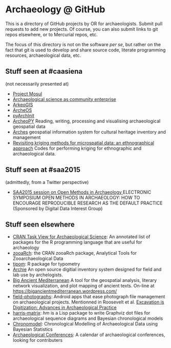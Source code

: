 # Archaeology @ GitHub

This is a directory of GitHub projects by OR for archaeologists. Submit pull requests to add new projects. Of course, you can also submit links to git repos elsewhere, or to Mercurial repos, etc.

The focus of this directory is not on the software _per se_, but rather on the fact that git is used to develop and share source code, literate programming resources, archaeological data, etc.

## Stuff seen at #caasiena

(not necessarily presented at)

- [Project Mosul](https://github.com/neshmi/projectmosul)
- [Archaeological science as community enterprise](https://github.com/nehemie/caa2015)
- [ArkeoGIS](https://github.com/croll/ArkeoGIS)
- [ArcheOS](https://github.com/archeos/ArcheOS)
- [pyArchInit](https://github.com/pyarchinit/pyarchinit_beta_test_dev)
- [ArcheoPY](https://github.com/ArchaeoPY/ArchaeoPY) Reading, writing, processing and visualising archaeological geospatial data
- [Arches](https://bitbucket.org/arches/arches) geospatial information system for cultural heritage inventory and management
- [Revisiting kriging methods for microspatial data: an ethnographical approach](https://github.com/cl379/kriging/blob/master/OK/geoStats_OK.r) Codes for performing kriging for ethnographic and archaeological data.

## Stuff seen at #saa2015

(admittedly, from a Twitter perspective)

- [SAA2015 session on Open Methods in Archaeology ](https://github.com/benmarwick/SAA2015-Open-Methods) ELECTRONIC SYMPOSIUM OPEN METHODS IN ARCHAEOLOGY: HOW TO ENCOURAGE REPRODUCIBLE RESEARCH AS THE DEFAULT PRACTICE (Sponsored by Digital Data Interest Group)

## Stuff seen elsewhere

- [CRAN Task View for Archaeological Science](https://github.com/benmarwick/ctv-archaeology): An annotated list of packages for the R programming language that are useful for archaeology
- [zooaRch](https://github.com/cran/zooaRch): the CRAN zooaRch package, Analytical Tools for Zooarchaeological Data
- [tipom](https://bitbucket.org/iosa/tipom): R package for typometry
- [Archie](https://github.com/archiedb/archie) An open source digitial inventory system designed for field and lab use by archelogists.
- [Big Ancient Mediterranean](https://github.com/Big-Ancient-Mediterranean/BAM) A tool for the geospatial analysis, literary network visualization, and plot mapping of ancient texts. On-line at  https://bigancientmediterranean.wordpress.com/
- [field-photographs](https://github.com/anatolian/field-photographs): Android apps that ease photograph file management on archaeological projects. Mentionned in Roosevelt et al. [Excavation is Digitization: Advances in Archaeological Practice](https://dx.doi.org/10.1179/2042458215Y.0000000004)
- [harris-matrix](https://github.com/tsdye/harris-matrix): *hm* is a Lisp package to write Graphviz dot files for archaeological sequence diagrams and Bayesian chronological models 
- [Chronomodel](https://github.com/Chronomodel/chronomodel): Chronological Modelling of Archaeological Data using Bayesian Statistics
- [Archaeological Conferences](https://github.com/MartinHinz/archaeological_conferences): A calendar of archaeological conferences, looking for contributers
